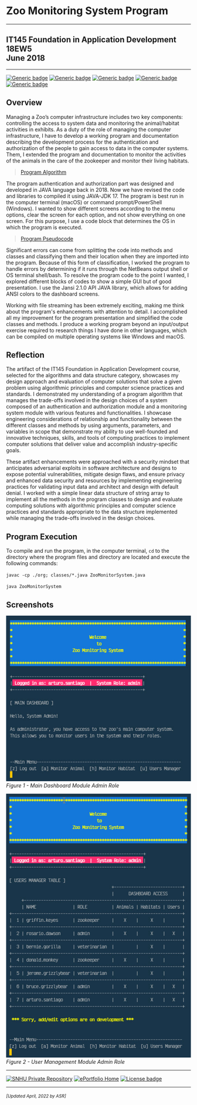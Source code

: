 # Zoo Monitoring System Program

---

## IT145 Foundation in Application Development 18EW5<br/>June 2018

---

[![Generic badge](https://img.shields.io/badge/language-JAVA_17-blue.svg)](https://www.java.com) [![Generic badge](https://img.shields.io/badge/library-JANI--2.1.0-cyan.svg)](http://fusesource.github.io/jansi) [![Generic badge](https://img.shields.io/badge/ide-NetBeans-purple.svg)](https://netbeans.apache.org) [![Generic badge](https://img.shields.io/badge/terminal-Bash_or_Powershell-brown.svg)](https://netbeans.apache.org/) [![Generic badge](https://img.shields.io/badge/license-MIT-red.svg)](LICENSE)

## Overview

Managing a Zoo’s computer infrastructure includes two key components: controlling the access to system data and monitoring the animal/habitat activities in exhibits. As a duty of the role of managing the computer infrastructure, I have to develop a working program and documentation describing the development process for the authentication and authorization of the people to gain access to data in the computer systems. Them, I extended the program and documentation to monitor the activities of the animals in the care of the zookeeper and monitor their living habitats.

> [Program Algorithm](IT145-M7-1_Algorithms.pdf "Program Algorithm")

The program authentication and authorization part was designed and developed in JAVA language back in 2018. Now we have revised the code and libraries to compiled it using JAVA-JDK 17. The program is best run in the computer terminal (macOS) or command prompt/PowerShell (Windows). I wanted to show different screens according to the menu options, clear the screen for each option, and not show everything on one screen. For this purpose, I use a code block that determines the OS in which the program is executed.

> [Program Pseudocode](IT145-M7-1_Pseudocode.pdf "Program Pseudocode")

Significant errors can come from splitting the code into methods and classes and classifying them and their location when they are imported into the program. Because of this form of classification, I worked the program to handle errors by determining if it runs through the NetBeans output shell or OS terminal shell/bash. To resolve the program code to the point I wanted, I explored different blocks of codes to show a simple GUI but of good presentation. I use the Jansi 2.1.0 API JAVA library, which allows for adding ANSI colors to the dashboard screens.

Working with file streaming has been extremely exciting, making me think about the program's enhancements with attention to detail. I accomplished all my improvement for the program presentation and simplified the code classes and methods. I produce a working program beyond an input/output exercise required to research things I have done in other languages, which can be compiled on multiple operating systems like Windows and macOS.

## Reflection

The artifact of the IT145 Foundation in Application Development course, selected for the algorithms and data structure category, showcases my design approach and evaluation of computer solutions that solve a given problem using algorithmic principles and computer science practices and standards. I demonstrated my understanding of a program algorithm that manages the trade-offs involved in the design choices of a system composed of an authentication and authorization module and a monitoring system module with various features and functionalities. I showcase engineering considerations of relationship and functionality between the different classes and methods by using arguments, parameters, and variables in scope that demonstrate my ability to use well-founded and innovative techniques, skills, and tools of computing practices to implement computer solutions that deliver value and accomplish industry-specific goals.

These artifact enhancements were approached with a security mindset that anticipates adversarial exploits in software architecture and designs to expose potential vulnerabilities, mitigate design flaws, and ensure privacy and enhanced data security and resources by implementing engineering practices for validating input data and architect and design with default denial. I worked with a simple linear data structure of string array to implement all the methods in the program classes to design and evaluate computing solutions with algorithmic principles and computer science practices and standards appropriate to the data structure implemented while managing the trade-offs involved in the design choices.

## Program Execution

To compile and run the program, in the computer terminal, `cd` to the directory where the program files and directory are located and execute the following commands:

`javac -cp ./org; classes/*.java ZooMonitorSystem.java`

`java ZooMonitorSystem`

## Screenshots

![Main Dashboard - Zoo Monitor System](img/MainDashboard.jpg)<br/>_Figure 1 - Main Dashboard Module Admin Role_

![User Management - Zoo Monitor System](img/UserManagement.jpg)<br/>_Figure 2 - User Management Module Admin Role_

---

[![SNHU Private Repository](https://img.shields.io/badge/repo-SNHU-blueviolet.svg?style=for-the-badge&logo=github)](https://github.com/arsari/ePortfolio "Back to SNHU Private Repo") [![ePortfolio Home](https://img.shields.io/badge/Home-ePortfolio-blue.svg?style=for-the-badge&logo=homeassistant)](https://arsari.github.io/ePortfolio "Back to ePortfolio Home") [![License badge](https://img.shields.io/badge/license-MIT-green.svg?style=for-the-badge&logo=github)](LICENSE "GitHub MIT License")

---

<small>_[Updated April, 2022 by ASR]_</small>
